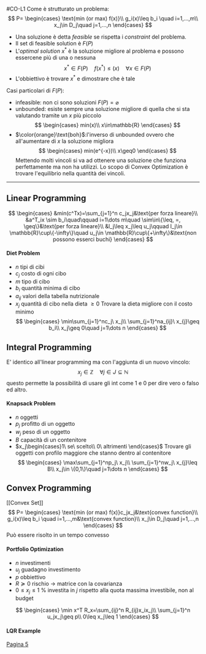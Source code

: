  #CO-L1
Come è strutturato un problema:
$$
P=
\begin{cases}
\text{min (or max) f(x)}\\
g_i(x)\leq b_i \quad i=1,...,m\\
x_j\in D_j\quad j=1,...,n
\end{cases}
$$
- Una soluzione è detta *feasible* se rispetta i *constraint* del problema.
- Il set di feasible solution è $F(P)$
- L'*optimal solution* $x^*$ è la soluzione migliore al problema e possono essercene più di una o nessuna
$$
x^*\in F(P)\quad f(x^*)\leq (x) \quad \forall x\in F(P)
$$
- L'obbiettivo è trovare  $x^*$ e dimostrare che è tale

Casi particolari di $F(P)$:
- infeasible: non ci sono soluzioni   $F(P)=\varnothing$ 
- unbounded: esiste sempre una soluzione migliore di quella che si sta valutando tramite un $x$ più piccolo
$$
\begin{cases}
min(x)\\
x\in\mathbb{R}
\end{cases}
$$
- $\color{orange}\text{boh}$:l'inverso di unbounded ovvero che all'aumentare di $x$ la soluzione migliora
$$
\begin{cases}
min(e^{-x})\\
x\geq0
\end{cases}
$$
Mettendo molti vincoli si va ad ottenere una soluzione che funziona perfettamente ma non ha utilizzi. Lo scopo di Convex Optimization è trovare l'equilibrio nella quantità dei vincoli.
---
## Linear Programming
$$
\begin{cases}
&min(c^Tx)=\sum_{j=1}^n c_jx_j&\text{per forza lineare}\\
&a^T_ix \sim b_i\quad\qquad i=1\dots m\quad \sim\in\{\leq, =, \geq\}&\text{per forza lineare}\\
&l_j\leq x_j\leq u_j\qquad l_j\in \mathbb{R}\cup\{-\infty\}\quad u_j\in \mathbb{R}\cup\{+\infty\}&\text{non possono esserci buchi}
\end{cases}
$$
#### Diet Problem
- $n$ tipi di cibi
- $c_j$ costo di ogni cibo
- $m$ tipo di cibo
- $b_i$ quantità minima di cibo
- $a_{ij}$ valori della tabella nutrizionale
- $x_j$ quantità di cibo nella dieta $\geq 0$ 
Trovare la dieta migliore con il costo minimo
$$
\begin{cases}
\min\sum_{j=1}^nc_j\ x_j\\
\sum_{j=1}^na_{ij}\ x_{j}\geq b_i\\
x_j\geq 0\quad j=1\dots n
\end{cases}
$$

## Integral Programming
E' identico all'linear programming ma con l'aggiunta di un nuovo vincolo:
$$
x_j\in\mathbb{Z} \quad \forall j \in J\subseteq\mathbb{N}
$$
questo permette la possibilità di usare gli int come $1$ e $0$ per dire vero o falso ed altro.
#### Knapsack Problem
- $n$ oggetti
- $p_j$ profitto di un oggetto
- $w_j$ peso di un oggetto
- $B$ capacità di un contenitore
- $x_j\begin{cases}1\ se\ scelto\\ 0\ altrimenti \end{cases}$
Trovare gli oggetti con profilo maggiore che stanno dentro al contenitore
$$
\begin{cases}
\max\sum_{j=1}^np_j\ x_j\\
\sum_{j=1}^nw_j\ x_{j}\leq B\\
x_j\in \{0,1\}\quad j=1\dots n
\end{cases}
$$
## Convex Programming
[[Convex Set]]
$$
P=
\begin{cases}
\text{min (or max) f(x)}c_jx_j&\text{convex function}\\
g_i(x)\leq b_i \quad i=1,...,m&\text{convex function}\\
x_j\in D_j\quad j=1,...,n
\end{cases}
$$
Può essere risolto in un tempo convesso

#### Portfolio Optimization
- $n$ investimenti
- $u_j$ guadagno investimento
- $p$ obbiettivo
- $R\succeq0$  rischio -> matrice con la covarianza
- $0\leq x_j\leq 1$ % investita in $j$ rispetto alla quota massima investibile, non al budget

$$
\begin{cases}
\min x^T R_x=\sum_{ij}^n R_{ij}x_ix_j\\
\sum_{j=1}^n u_jx_j\geq p\\
0\leq x_j\leq 1
\end{cases}
$$

#### LQR Example
[Pagina 5](https://stem.elearning.unipd.it/pluginfile.php/1215074/mod_resource/content/2/Introduction.pdf) 